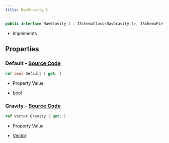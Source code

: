 ```yaml
---
title: NavGravity_t
---
```


```csharp
public interface NavGravity_t : ISchemaClass<NavGravity_t>, ISchemaField, ISchemaClass, INativeHandle
```

- Implements

## Properties

### **Default** - [Source Code](https://github.com/swiftly-solution/swiftlys2/blob/main/managed/src/SwiftlyS2.Generated/Schemas/Interfaces/NavGravity_t.cs#L18)

```csharp
ref bool Default { get; }
```

- Property Value

- [bool](https://learn.microsoft.com/dotnet/api/system.boolean)

### **Gravity** - [Source Code](https://github.com/swiftly-solution/swiftlys2/blob/main/managed/src/SwiftlyS2.Generated/Schemas/Interfaces/NavGravity_t.cs#L16)

```csharp
ref Vector Gravity { get; }
```

- Property Value

- [Vector](/docs/api/shared/natives/vector)

